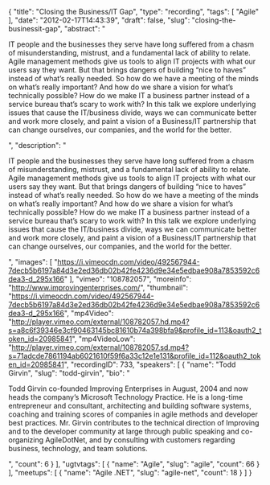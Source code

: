 {
  "title": "Closing the Business/IT Gap",
  "type": "recording",
  "tags": [
    "Agile"
  ],
  "date": "2012-02-17T14:43:39",
  "draft": false,
  "slug": "closing-the-businessit-gap",
  "abstract": "<p>IT people and the businesses they serve have long suffered from a chasm of misunderstanding, mistrust, and a fundamental lack of ability to relate. Agile management methods give us tools to align IT projects with what our users say they want. But that brings dangers of building &ldquo;nice to haves&rdquo; instead of what&rsquo;s really needed. So how do we have a meeting of the minds on what&rsquo;s really important? And how do we share a vision for what&rsquo;s technically possible? How do we make IT a business partner instead of a service bureau that&rsquo;s scary to work with? In this talk we explore underlying issues that cause the IT/business divide, ways we can communicate better and work more closely, and paint a vision of a Business/IT partnership that can change ourselves, our companies, and the world for the better.</p>",
  "description": "<p>IT people and the businesses they serve have long suffered from a chasm of misunderstanding, mistrust, and a fundamental lack of ability to relate. Agile management methods give us tools to align IT projects with what our users say they want. But that brings dangers of building &ldquo;nice to haves&rdquo; instead of what&rsquo;s really needed. So how do we have a meeting of the minds on what&rsquo;s really important? And how do we share a vision for what&rsquo;s technically possible? How do we make IT a business partner instead of a service bureau that&rsquo;s scary to work with? In this talk we explore underlying issues that cause the IT/business divide, ways we can communicate better and work more closely, and paint a vision of a Business/IT partnership that can change ourselves, our companies, and the world for the better.</p>",
  "images": [
    "https://i.vimeocdn.com/video/492567944-7decb5b6197a84d3e2ed36db02b42fe4236d9e34e5edbae908a7853592c6dea3-d_295x166"
  ],
  "vimeo": "108782057",
  "moreinfo": "http://www.improvingenterprises.com/",
  "thumbnail": "https://i.vimeocdn.com/video/492567944-7decb5b6197a84d3e2ed36db02b42fe4236d9e34e5edbae908a7853592c6dea3-d_295x166",
  "mp4Video": "http://player.vimeo.com/external/108782057.hd.mp4?s=a8c6f39346e3cf90463145bc81610b74a398bfa9&profile_id=113&oauth2_token_id=20985841",
  "mp4VideoLow": "http://player.vimeo.com/external/108782057.sd.mp4?s=71adcde7861194ab6021610f59f6a33c12e1e131&profile_id=112&oauth2_token_id=20985841",
  "recordingID": 733,
  "speakers": [
    {
      "name": "Todd Girvin",
      "slug": "todd-girvin",
      "bio": "<p>Todd Girvin co-founded Improving Enterprises in August, 2004 and now heads the company’s Microsoft Technology Practice. He is a long-time entrepreneur and consultant, architecting and building software systems, coaching and training scores of companies in agile methods and developer best practices. Mr. Girvin contributes to the technical direction of Improving and to the developer community at large through public speaking and co-organizing AgileDotNet, and by consulting with customers regarding business, technology, and team solutions.</p>",
      "count": 6
    }
  ],
  "ugtvtags": [
    {
      "name": "Agile",
      "slug": "agile",
      "count": 66
    }
  ],
  "meetups": [
    {
      "name": "Agile .NET",
      "slug": "agile-net",
      "count": 18
    }
  ]
}